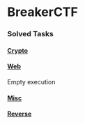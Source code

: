 # BreakerCTF
### Solved Tasks
#### [Crypto](https://github.com/Iankie/BreakerCTF/tree/main/Crypto) 
#### [Web](https://github.com/Iankie/BreakerCTF/tree/main/Web)
  Empty execution
#### [Misc](https://github.com/Iankie/BreakerCTF/tree/main/Misc) 
#### [Reverse](https://github.com/Iankie/BreakerCTF/tree/main/Reverse)
